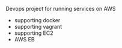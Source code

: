 Devops project for running services on AWS

- supporting docker
- supporting vagrant
- supporting EC2
- AWS EB
